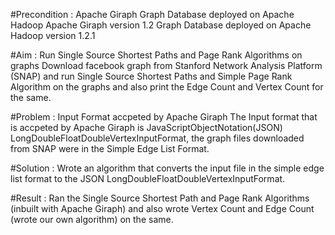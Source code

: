 #Precondition : Apache Giraph Graph Database deployed on Apache Hadoop
Apache Giraph version 1.2 Graph Database deployed on Apache Hadoop version 1.2.1

#Aim : Run Single Source Shortest Paths and Page Rank Algorithms on graphs
Download facebook graph from Stanford Network Analysis Platform (SNAP) and run Single Source Shortest Paths and Simple Page Rank
Algorithm on the graphs and also print the Edge Count and Vertex Count for the same.

#Problem : Input Format accpeted by Apache Giraph
The Input format that is accpeted by Apache Giraph is JavaScriptObjectNotation(JSON) LongDoubleFloatDoubleVertexInputFormat, the 
graph files downloaded from SNAP were in the Simple Edge List Format.

#Solution : Wrote an algorithm that converts the input file in the simple edge list format to the JSON LongDoubleFloatDoubleVertexInputFormat.

#Result : Ran the Single Source Shortest Path and Page Rank Algorithms (inbuilt with Apache Giraph) and also wrote Vertex Count and 
Edge Count (wrote our own algorithm) on the same. 
